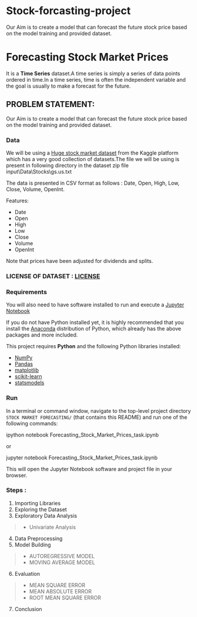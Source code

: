 # Stock-forcasting-project
Our Aim  is to create a model that can forecast the future stock price based on the model training and provided dataset.
# Forecasting Stock Market Prices

It is a **Time Series** dataset.A time series is simply a series of data points ordered in time.In a time series, time is often the independent variable and the goal is usually to make a forecast for the future. 

## PROBLEM STATEMENT: 

Our Aim  is to create a model that can forecast the future stock price based on the model training and provided dataset.

### Data
We will be using a [Huge stock market dataset](https://www.kaggle.com/borismarjanovic/price-volume-data-for-all-us-stocks-etfs) from the Kaggle platform which has a very good collection of datasets.The file we will be using is present in following directory in the dataset zip file input\Data\Stocks\gs.us.txt
  
The data is presented in CSV format as follows : Date, Open, High, Low, Close, Volume, OpenInt.

Features:
  - Date
  - Open
  - High
  - Low
  - Close
  - Volume
  - OpenInt
  
Note that prices have been adjusted for dividends and splits.

### LICENSE OF DATASET : [LICENSE](https://creativecommons.org/publicdomain/zero/1.0/)

### Requirements

You will also need to have software installed to run and execute a [Jupyter Notebook](http://ipython.org/notebook.html)

If you do not have Python installed yet, it is highly recommended that you install the [Anaconda](http://continuum.io/downloads) distribution of Python, which already has the above packages and more included. 

This project requires **Python** and the following Python libraries installed:

- [NumPy](http://www.numpy.org/)
- [Pandas](http://pandas.pydata.org/)
- [matplotlib](http://matplotlib.org/)
- [scikit-learn](http://scikit-learn.org/stable/)
- [statsmodels](https://www.statsmodels.org/stable/)

### Run

In a terminal or command window, navigate to the top-level project directory `STOCK MARKET FORECASTING/` (that contains this README) and run one of the following commands:


ipython notebook Forecasting_Stock_Market_Prices_task.ipynb

or

jupyter notebook Forecasting_Stock_Market_Prices_task.ipynb


This will open the Jupyter Notebook software and project file in your browser.

### Steps :
1. Importing Libraries
2. Exploring the Dataset
3. Exploratory Data Analysis
> * Univariate Analysis
4. Data Preprocessing
5. Model Building
> * AUTOREGRESSIVE MODEL
> * MOVING AVERAGE MODEL
6. Evaluation
> * MEAN SQUARE ERROR
> * MEAN ABSOLUTE ERROR
> * ROOT MEAN SQUARE ERROR
7. Conclusion
